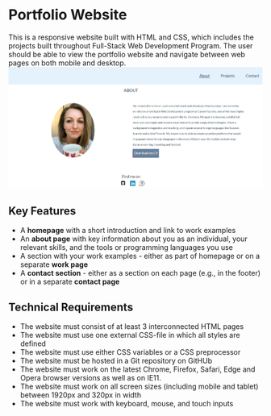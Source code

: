 # Portfolio Website
This is a responsive website built with HTML and CSS, which includes the projects built throughout Full-Stack Web Development Program. The user should be able to view the portfolio website and navigate between web pages on both mobile and desktop.
![Project Screenshot](https://github.com/elenaharan/Portfolio_site/blob/gh-pages/img/portfolioSiteScreenshot.png)
## Key Features
<ul>
<li>A <b>homepage</b> with a short introduction and link to work examples</li>
<li>An <b>about page</b> with key information about you as an individual, your relevant skills, and the tools or programming languages you use</li>
<li>A section with your work examples - either as part of homepage or on a separate <b>work page</b></li>
<li>A <b>contact section</b> - either as a section on each page (e.g., in the footer) or in a separate <b>contact page</b> </li>
</ul>

## Technical Requirements
<ul>
<li>The website must consist of at least 3 interconnected HTML pages</li>
<li>The website must use one external CSS-file in which all styles are defined</li>
<li>The website must use either CSS variables or a CSS preprocessor</li>
<li>The website must be hosted in a Git repository on GitHUb</li>
<li>The website must work on the latest Chrome, Firefox, Safari, Edge and Opera browser versions as well as on IE11.</li>
<li>The website must work on all screen sizes (including mobile and tablet) between 1920px and 320px in width</li>
<li>The website must work with keyboard, mouse, and touch inputs</li>
</ul>


